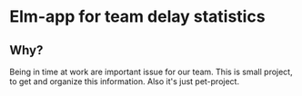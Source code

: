 
Elm-app for team delay statistics
==================

## Why?

Being in time at work are important issue for our team. This is small project, to get and organize this information.
Also it's just pet-project.
